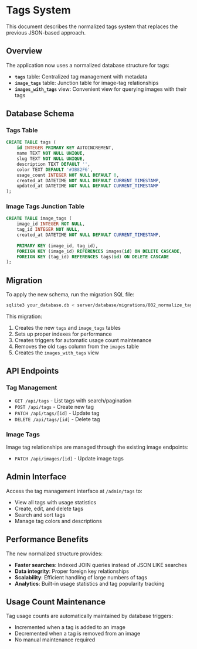 # Tags System

This document describes the normalized tags system that replaces the previous JSON-based approach.

## Overview

The application now uses a normalized database structure for tags:

- **`tags`** table: Centralized tag management with metadata
- **`image_tags`** table: Junction table for image-tag relationships
- **`images_with_tags`** view: Convenient view for querying images with their tags

## Database Schema

### Tags Table
```sql
CREATE TABLE tags (
    id INTEGER PRIMARY KEY AUTOINCREMENT,
    name TEXT NOT NULL UNIQUE,
    slug TEXT NOT NULL UNIQUE,
    description TEXT DEFAULT '',
    color TEXT DEFAULT '#3B82F6',
    usage_count INTEGER NOT NULL DEFAULT 0,
    created_at DATETIME NOT NULL DEFAULT CURRENT_TIMESTAMP,
    updated_at DATETIME NOT NULL DEFAULT CURRENT_TIMESTAMP
);
```

### Image Tags Junction Table
```sql
CREATE TABLE image_tags (
    image_id INTEGER NOT NULL,
    tag_id INTEGER NOT NULL,
    created_at DATETIME NOT NULL DEFAULT CURRENT_TIMESTAMP,
    
    PRIMARY KEY (image_id, tag_id),
    FOREIGN KEY (image_id) REFERENCES images(id) ON DELETE CASCADE,
    FOREIGN KEY (tag_id) REFERENCES tags(id) ON DELETE CASCADE
);
```

## Migration

To apply the new schema, run the migration SQL file:

```bash
sqlite3 your_database.db < server/database/migrations/002_normalize_tags.sql
```

This migration:
1. Creates the new `tags` and `image_tags` tables
2. Sets up proper indexes for performance
3. Creates triggers for automatic usage count maintenance
4. Removes the old `tags` column from the `images` table
5. Creates the `images_with_tags` view

## API Endpoints

### Tag Management
- `GET /api/tags` - List tags with search/pagination
- `POST /api/tags` - Create new tag
- `PATCH /api/tags/[id]` - Update tag
- `DELETE /api/tags/[id]` - Delete tag

### Image Tags
Image tag relationships are managed through the existing image endpoints:
- `PATCH /api/images/[id]` - Update image tags

## Admin Interface

Access the tag management interface at `/admin/tags` to:
- View all tags with usage statistics
- Create, edit, and delete tags
- Search and sort tags
- Manage tag colors and descriptions

## Performance Benefits

The new normalized structure provides:
- **Faster searches**: Indexed JOIN queries instead of JSON LIKE searches
- **Data integrity**: Proper foreign key relationships
- **Scalability**: Efficient handling of large numbers of tags
- **Analytics**: Built-in usage statistics and tag popularity tracking

## Usage Count Maintenance

Tag usage counts are automatically maintained by database triggers:
- Incremented when a tag is added to an image
- Decremented when a tag is removed from an image
- No manual maintenance required
